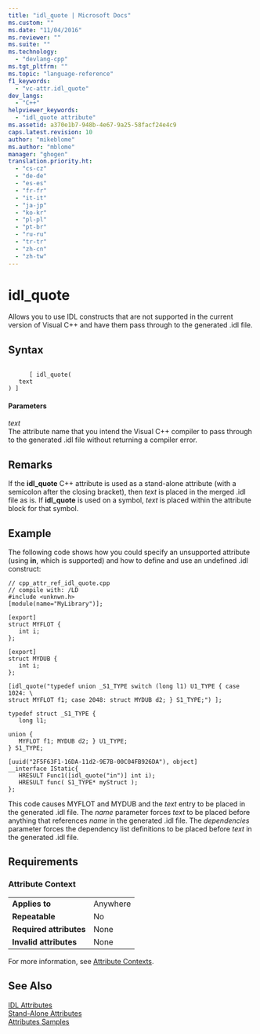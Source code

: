 ```yaml
---
title: "idl_quote | Microsoft Docs"
ms.custom: ""
ms.date: "11/04/2016"
ms.reviewer: ""
ms.suite: ""
ms.technology: 
  - "devlang-cpp"
ms.tgt_pltfrm: ""
ms.topic: "language-reference"
f1_keywords: 
  - "vc-attr.idl_quote"
dev_langs: 
  - "C++"
helpviewer_keywords: 
  - "idl_quote attribute"
ms.assetid: a370e1b7-948b-4e67-9a25-58facf24e4c9
caps.latest.revision: 10
author: "mikeblome"
ms.author: "mblome"
manager: "ghogen"
translation.priority.ht: 
  - "cs-cz"
  - "de-de"
  - "es-es"
  - "fr-fr"
  - "it-it"
  - "ja-jp"
  - "ko-kr"
  - "pl-pl"
  - "pt-br"
  - "ru-ru"
  - "tr-tr"
  - "zh-cn"
  - "zh-tw"
---
```

# idl_quote
Allows you to use IDL constructs that are not supported in the current version of Visual C++ and have them pass through to the generated .idl file.  
  
## Syntax  
  
```  
  
      [ idl_quote(  
   text  
) ]  
```  
  
#### Parameters  
 *text*  
 The attribute name that you intend the Visual C++ compiler to pass through to the generated .idl file without returning a compiler error.  
  
## Remarks  
 If the **idl_quote** C++ attribute is used as a stand-alone attribute (with a semicolon after the closing bracket), then *text* is placed in the merged .idl file as is. If **idl_quote** is used on a symbol, *text* is placed within the attribute block for that symbol.  
  
## Example  
 The following code shows how you could specify an unsupported attribute (using **in**, which is supported) and how to define and use an undefined .idl construct:  
  
```  
// cpp_attr_ref_idl_quote.cpp  
// compile with: /LD  
#include <unknwn.h>  
[module(name="MyLibrary")];  
  
[export]  
struct MYFLOT {  
   int i;  
};  
  
[export]  
struct MYDUB {  
   int i;  
};  
  
[idl_quote("typedef union _S1_TYPE switch (long l1) U1_TYPE { case 1024: \  
struct MYFLOT f1; case 2048: struct MYDUB d2; } S1_TYPE;") ];  
  
typedef struct _S1_TYPE {   
   long l1;   
  
union {   
   MYFLOT f1; MYDUB d2; } U1_TYPE;   
} S1_TYPE;  
  
[uuid("2F5F63F1-16DA-11d2-9E7B-00C04FB926DA"), object]  
__interface IStatic{  
   HRESULT Func1([idl_quote("in")] int i);  
   HRESULT func( S1_TYPE* myStruct );  
};  
```  
  
 This code causes MYFLOT and MYDUB and the *text* entry to be placed in the generated .idl file. The *name* parameter forces *text* to be placed before anything that references *name* in the generated .idl file. The *dependencies* parameter forces the dependency list definitions to be placed before *text* in the generated .idl file.  
  
## Requirements  
  
### Attribute Context  
  
|||  
|-|-|  
|**Applies to**|Anywhere|  
|**Repeatable**|No|  
|**Required attributes**|None|  
|**Invalid attributes**|None|  
  
 For more information, see [Attribute Contexts](../windows/attribute-contexts.md).  
  
## See Also  
 [IDL Attributes](../windows/idl-attributes.md)   
 [Stand-Alone Attributes](../windows/stand-alone-attributes.md)   
 [Attributes Samples](http://msdn.microsoft.com/en-us/558ebdb2-082f-44dc-b442-d8d33bf7bdb8)